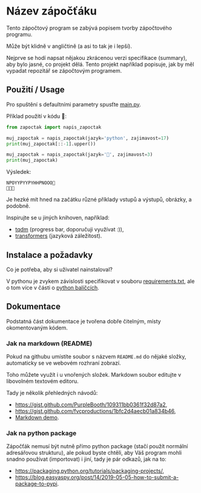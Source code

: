 # Název zápočťáku

Tento zápočtový program se zabývá popisem tvorby zápočtového programu.

Může být klidně v angličtině (a asi to tak je i lepší).

Nejprve se hodí napsat nějakou zkrácenou verzi specifikace (summary), aby bylo jasné, co projekt dělá.
Tento projekt například popisuje, jak by měl vypadat repozitář se zápočtovým programem.

## Použití / Usage

Pro spuštění s defaultními parametry spusťte [main.py](zapoctak/main.py).


Příklad použití v kódu 🐍:

```python
from zapoctak import napis_zapoctak

muj_zapoctak = napis_zapoctak(jazyk='python', zajimavost=17)
print(muj_zapoctak[::-1].upper())

muj_zapoctak = napis_zapoctak(jazyk='🐍', zajimavost=3)
print(muj_zapoctak)
```

Výsledek:

```
NPOYYPYYPYHHPNOOO🐍
🐍🐍🐍
```

Je hezké mít hned na začátku různé příklady vstupů a výstupů, obrázky, a podobně.

Inspirujte se u jiných knihoven, například:
- [tqdm](https://github.com/tqdm/tqdm) (progress bar, doporučuji využívat :)),
- [transformers](https://github.com/huggingface/transformers) (jazyková záležitost).

## Instalace a požadavky

Co je potřeba, aby si uživatel nainstaloval?

V pythonu je zvykem závislosti specifikovat v souboru [requirements.txt](requirements.txt), ale o tom více v části o
[python balíčcích](#jak-na-python-package). 

## Dokumentace

Podstatná část dokumentace je tvořena dobře čitelným, místy okomentovaným kódem.

### Jak na markdown (README)

Pokud na githubu umístíte soubor s názvem `README.md` do nějaké složky, automaticky se ve webovém rozhraní zobrazí.

Toho můžete využít i u vnořených složek. Markdown soubor editujte v libovolném textovém editoru.

Tady je několik přehledných návodů:
- https://gist.github.com/PurpleBooth/109311bb0361f32d87a2,
- https://gist.github.com/fvcproductions/1bfc2d4aecb01a834b46,
- [Markdown demo](https://markdown-it.github.io/).

### Jak na python package

Zápočťák nemusí být nutně přímo python package (stačí použít normální adresářovou strukturu),
ale pokud byste chtěli, aby Váš program mohli snadno používat (importovat) i jiní, tady je pár odkazů, jak na to:
- https://packaging.python.org/tutorials/packaging-projects/,
- https://blog.easyaspy.org/post/14/2019-05-05-how-to-submit-a-package-to-pypi.
